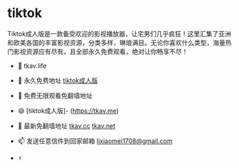 # tiktok
Tiktok成人版是一款备受欢迎的影视播放器，让宅男们几乎疯狂！这里汇集了亚洲和欧美各国的丰富影视资源，分类多样，琳琅满目。无论你喜欢什么类型，海量热门影视资源应有尽有，且全部永久免费观看，绝对让你畅享不尽！
- 👋 tkav.life
- 👀 永久免费地址 [tiktok成人版](https://tkav.life)
- 🌱 免费无限观看免翻墙地址  
- 😄 [tiktok成人版]- (https://tkav.me)
- 💞️ 最新免翻墙地址   [tkav.cc](https://tkav.cc)       [tkav.net](https://tkav.net) 
- 📫 发送任意信件到回家邮箱 lixiaomei1708@gmail.com
 
- ⚡ 
